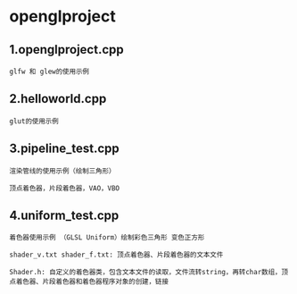 # openglproject
## 1.openglproject.cpp
```
glfw 和 glew的使用示例
```
## 2.helloworld.cpp
```
glut的使用示例
```

## 3.pipeline_test.cpp
```
渲染管线的使用示例（绘制三角形）   

顶点着色器，片段着色器，VAO，VBO
```

## 4.uniform_test.cpp

```
着色器使用示例 （GLSL Uniform）绘制彩色三角形 变色正方形

shader_v.txt shader_f.txt: 顶点着色器、片段着色器的文本文件

Shader.h: 自定义的着色器类，包含文本文件的读取，文件流转string，再转char数组，顶点着色器、片段着色器和着色器程序对象的创建，链接

```